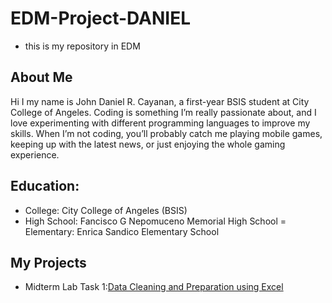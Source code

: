 # EDM-Project-DANIEL
- this is my repository in EDM

## About Me
Hi I my name is John Daniel R. Cayanan, a first-year BSIS student at City College of Angeles. Coding is something I’m really passionate about, and I love experimenting with different programming languages to improve my skills. When I’m not coding, you’ll probably catch me playing mobile games, keeping up with the latest news, or just enjoying the whole gaming experience.

## Education:
- College: City College of Angeles (BSIS)
- High School: Fancisco G Nepomuceno Memorial High School 
= Elementary: Enrica Sandico Elementary School

## My Projects
- Midterm Lab Task 1:[Data Cleaning and Preparation using Excel](https://github.com/wantusi/EDM/tree/main/Midterm%20Task%201)
